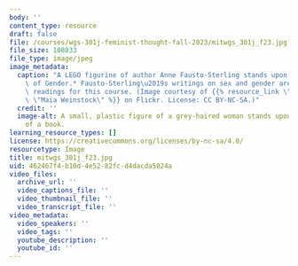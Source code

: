 ```yaml
---
body: ''
content_type: resource
draft: false
file: /courses/wgs-301j-feminist-thought-fall-2023/mitwgs_301j_f23.jpg
file_size: 108033
file_type: image/jpeg
image_metadata:
  caption: "A LEGO figurine of author Anne Fausto-Sterling stands upon her book *Myths\
    \ of Gender.* Fausto-Sterling\u2019s writings on sex and gender are amongst the\
    \ readings for this course. (Image courtesy of {{% resource_link \"452ae2ba-733b-4645-b4e7-cf7acbc66155\"\
    \ \"Maia Weinstock\" %}} on Flickr. License: CC BY-NC-SA.)"
  credit: ''
  image-alt: A small, plastic figure of a grey-haired woman stands upon the cover
    of a book.
learning_resource_types: []
license: https://creativecommons.org/licenses/by-nc-sa/4.0/
resourcetype: Image
title: mitwgs_301j_f23.jpg
uid: 462467f4-b10d-4e52-82fc-d4dacda5024a
video_files:
  archive_url: ''
  video_captions_file: ''
  video_thumbnail_file: ''
  video_transcript_file: ''
video_metadata:
  video_speakers: ''
  video_tags: ''
  youtube_description: ''
  youtube_id: ''
---
```

